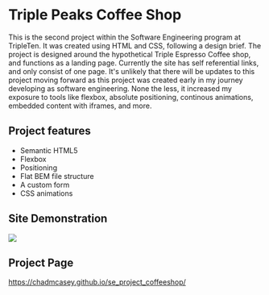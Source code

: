 # Triple Peaks Coffee Shop

This is the second project within the Software Engineering program at TripleTen. It was created using HTML and CSS, following a design brief. The project is designed around the hypothetical Triple Espresso Coffee shop, and functions as a landing page. Currently the site has self referential links, and only consist of one page. It's unlikely that there will be updates to this project moving forward as this project was created early in my journey developing as software engineering. None the less, it increased my exposure to tools like flexbox, absolute positioning, continous animations, embedded content with iframes, and more.

## Project features

- Semantic HTML5
- Flexbox
- Positioning
- Flat BEM file structure
- A custom form
- CSS animations

## Site Demonstration
![](https://media.giphy.com/media/v1.Y2lkPTc5MGI3NjExbHd6MG9pYWQwMnNqbXljdjh6enJuOWNibXJhd2hlOWVhZjQ1MDgyOCZlcD12MV9pbnRlcm5hbF9naWZfYnlfaWQmY3Q9Zw/Do2wrN61j2Eyf181Ku/giphy.gif)


## Project Page
https://chadmcasey.github.io/se_project_coffeeshop/
